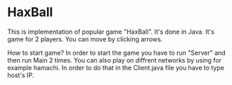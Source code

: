 # HaxBall
This is implementation of popular game "HaxBall". It's done in Java.
It's game for 2 players. You can move by clicking arrows.


How to start game?
In order to start the game you have to run "Server" and then run Main 2 times.
You can also play on diffrent networks by using for example hamachi.
In order to do that in the Client.java file you have to type host's IP.


